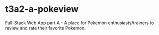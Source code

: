 # t3a2-a-pokeview
Full-Stack Web App part A - A place for Pokemon enthusiasts/trainers to review and rate their favorite Pokemon.
